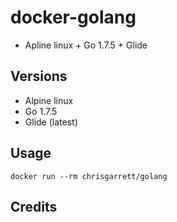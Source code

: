 # docker-golang

* Apline linux + Go 1.7.5 + Glide

## Versions
- Alpine linux
- Go 1.7.5
- Glide (latest)

## Usage

`docker run --rm chrisgarrett/golang`


## Credits
